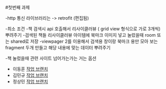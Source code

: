 #첫번째 과제

-http 통신 라이브러리는 -> retrofit (편집됨)

-최소 조건 -책 검색시 api 호출해서 리사이클러뷰 ( grid view 형식으로 가로 3개씩) 뿌려주기 -검색된 책들 리사이클러뷰 아이템에 북마크 이미지 넣고 눌렀을때 room 또는 shared로 저장 -viewpager 2를 이용해서 검색용 창이랑 북마크 용만 모아 보는 fragment 두개 만들고 해당 내용에 맞는 데이터 뿌려주기

-책 눌렀을때 관련 사이트 넘어가는가는 거는 옵션 

- 이동훈 [작업 브랜치](https://github.com/ExodusEnt-Android/android_book_project/tree/realize12)
- 김민규 [작업 브랜치](https://github.com/ExodusEnt-Android/android_book_project/tree/mingue0605)
- 정상민 [작업 브랜치](https://github.com/ExodusEnt-Android/android_book_project/tree/Olio) 

